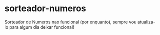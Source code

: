 # sorteador-numeros
 Sorteador de Numeros nao funcional (por enquanto), sempre vou atualiza-lo para algum dia deixar funcional!
